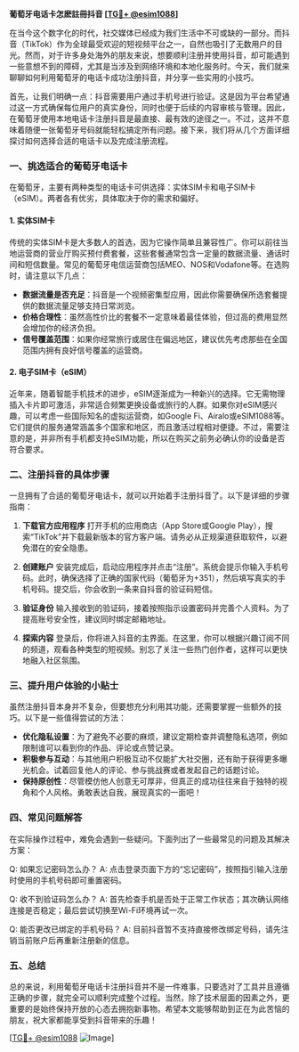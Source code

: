 **葡萄牙电话卡怎麽註冊抖音 [[TG💪+ @esim1088](https://t.me/s/esim1088)]**

在当今这个数字化的时代，社交媒体已经成为我们生活中不可或缺的一部分。而抖音（TikTok）作为全球最受欢迎的短视频平台之一，自然也吸引了无数用户的目光。然而，对于许多身处海外的朋友来说，想要顺利注册并使用抖音，却可能遇到一些意想不到的障碍，尤其是当涉及到网络环境和本地化服务时。今天，我们就来聊聊如何利用葡萄牙的电话卡成功注册抖音，并分享一些实用的小技巧。

首先，让我们明确一点：抖音需要用户通过手机号进行验证。这是因为平台希望通过这一方式确保每位用户的真实身份，同时也便于后续的内容审核与管理。因此，在葡萄牙使用本地电话卡注册抖音是最直接、最有效的途径之一。不过，这并不意味着随便一张葡萄牙号码就能轻松搞定所有问题。接下来，我们将从几个方面详细探讨如何选择合适的电话卡以及完成注册流程。

### 一、挑选适合的葡萄牙电话卡

在葡萄牙，主要有两种类型的电话卡可供选择：实体SIM卡和电子SIM卡（eSIM）。两者各有优劣，具体取决于你的需求和偏好。

#### 1. 实体SIM卡
传统的实体SIM卡是大多数人的首选，因为它操作简单且兼容性广。你可以前往当地运营商的营业厅购买预付费套餐，这些套餐通常包含一定量的数据流量、通话时间和短信数量。常见的葡萄牙电信运营商包括MEO、NOS和Vodafone等。在选购时，请注意以下几点：
- **数据流量是否充足**：抖音是一个视频密集型应用，因此你需要确保所选套餐提供的数据流量足够支持日常浏览。
- **价格合理性**：虽然高性价比的套餐不一定意味着最佳体验，但过高的费用显然会增加你的经济负担。
- **信号覆盖范围**：如果你经常旅行或居住在偏远地区，建议优先考虑那些在全国范围内拥有良好信号覆盖的运营商。

#### 2. 电子SIM卡（eSIM）
近年来，随着智能手机技术的进步，eSIM逐渐成为一种新兴的选择。它无需物理插入卡片即可激活，非常适合频繁更换设备或旅行的人群。如果你对eSIM感兴趣，可以考虑一些国际知名的虚拟运营商，如Google Fi、Airalo或eSIM1088等。它们提供的服务通常涵盖多个国家和地区，而且激活过程相对便捷。不过，需要注意的是，并非所有手机都支持eSIM功能，所以在购买之前务必确认你的设备是否符合要求。

### 二、注册抖音的具体步骤

一旦拥有了合适的葡萄牙电话卡，就可以开始着手注册抖音了。以下是详细的步骤指南：

1. **下载官方应用程序**
   打开手机的应用商店（App Store或Google Play），搜索“TikTok”并下载最新版本的官方客户端。请务必从正规渠道获取软件，以避免潜在的安全隐患。

2. **创建账户**
   安装完成后，启动应用程序并点击“注册”。系统会提示你输入手机号码。此时，确保选择了正确的国家代码（葡萄牙为+351），然后填写真实的手机号码。提交后，你会收到一条来自抖音的验证码短信。

3. **验证身份**
   输入接收到的验证码，接着按照指示设置密码并完善个人资料。为了提高账号安全性，建议同时绑定邮箱地址。

4. **探索内容**
   登录后，你将进入抖音的主界面。在这里，你可以根据兴趣订阅不同的频道，观看各种类型的短视频。别忘了关注一些热门创作者，这样可以更快地融入社区氛围。

### 三、提升用户体验的小贴士

虽然注册抖音本身并不复杂，但要想充分利用其功能，还需要掌握一些额外的技巧。以下是一些值得尝试的方法：

- **优化隐私设置**：为了避免不必要的麻烦，建议定期检查并调整隐私选项，例如限制谁可以看到你的作品、评论或点赞记录。
- **积极参与互动**：与其他用户积极互动不仅能扩大社交圈，还有助于获得更多曝光机会。试着回复他人的评论、参与挑战赛或者发起自己的话题讨论。
- **保持原创性**：尽管模仿他人创意无可厚非，但真正的成功往往来自于独特的视角和个人风格。勇敢表达自我，展现真实的一面吧！

### 四、常见问题解答

在实际操作过程中，难免会遇到一些疑问。下面列出了一些最常见的问题及其解决方案：

Q: 如果忘记密码怎么办？
A: 点击登录页面下方的“忘记密码”，按照指引输入注册时使用的手机号码即可重置密码。

Q: 收不到验证码怎么办？
A: 首先检查手机是否处于正常工作状态；其次确认网络连接是否稳定；最后尝试切换至Wi-Fi环境再试一次。

Q: 能否更改已绑定的手机号码？
A: 目前抖音暂不支持直接修改绑定号码，请先注销当前账户后再重新注册新的信息。

### 五、总结

总的来说，利用葡萄牙电话卡注册抖音并不是一件难事，只要选对了工具并且遵循正确的步骤，就完全可以顺利完成整个过程。当然，除了技术层面的因素之外，更重要的是始终保持开放的心态去拥抱新事物。希望本文能够帮助到正在为此苦恼的朋友，祝大家都能享受到抖音带来的乐趣！

[[TG💪+ @esim1088](https://t.me/s/esim1088) ![Image](https://i.postimg.cc/4NQfJmqS/Snipaste-2025-05-13-00-14-12.png)]